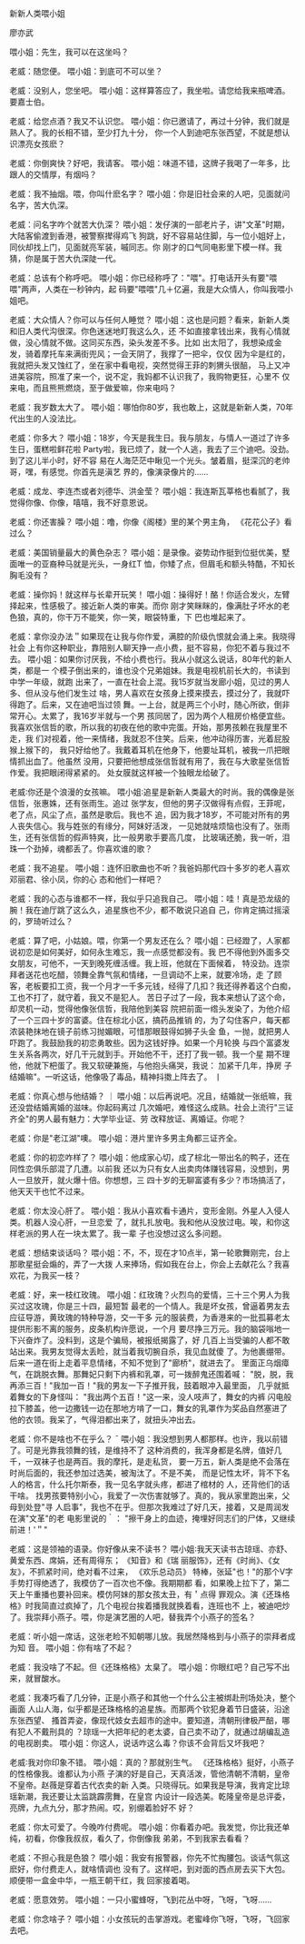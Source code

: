 ﻿新新人类喂小姐

廖亦武

喂小姐：先生，我可以在这坐吗？
 
老威：随您便。
喂小姐：到底可不可以坐？
 
老威：没别人，您坐吧。
喂小姐：这样算答应了，我坐啦。请您给我来瓶啤酒。要嘉士伯。
 
老威：给您点酒？我又不认识您。
喂小姐：你已邀请了，再过十分钟，我们就是熟人了。我的长相不错，至少打九十分，
你一个人到迪吧东张西望，不就是想认识漂亮女孩麽？
 
老威：你倒爽快？好吧，我请客。
喂小姐：味道不错，这牌子我喝了一年多，比跟人的交情厚，有烟吗？
 
老威：我不抽烟。喂，你叫什麽名字？
喂小姐：你是旧社会来的人吧，见面就问名字，苦大仇深。
 
老威：问名字咋个就苦大仇深？
喂小姐：发仔演的一部老片子，讲"文革"时期，大陆客偷渡到香港，被警察撵得鸡飞
狗跳，好不容易站住脚，与一位小姐好上，同伙却找上门，见面就亮军装，嘁同志。你
刚才的口气同电影里下模一样。我猜，你是属于苦大仇深陡一代。
 
老威：总该有个称呼吧。
喂小姐：你已经称呼了："喂"。打电话开头有要"喂喂"两声，人类在一秒钟内，起
码要"喂喂"几＋亿遍，我是大众情人，你叫我喂小姐吧。
 
老威：大众情人？你可以与任何人睡觉？
喂小姐：这也是问题？看来，新新人类和旧人类代沟很深。你色迷迷地盯我这么久，还
不如直接拿钱出来，我有心情就做，没心情就不做。这同买东西，染头发差不多。比如
出太阳了，我想染成金发，骑着摩托车来满街兜风；一会天阴了，我撑了一把伞，仅仅
因为伞是红的，我就把头发又蚀红了，坐在家中看电视，突然觉得王菲的刺猬头很醅，
马上又冲进美容院，照准了来一个，说不定，我妈都不认识我了，我购物更狂，心里不
仅来电，而且熊熊燃烧，至于做爱嘛，你来电吗？
 
老威：我岁数太大了。
喂小姐：哪怕你80岁，我也敢上，这就是新新人类，70年代出生的人没法比。
 
老威：你多大？
喂小姐：18岁，今天是我生日。我与朋友，与情人一道过了许多生日，蛋糕啦鲜花啦
Party啦，我已烦了，就一个人逃，我去了三个迪吧。没劲。到了这儿半小时，好不容
易在人海茫茫中瞅见一个光头。皱着眉，挺深沉的老帅哥，嘿，有感觉。你首先是滇艺
界的，像演录像片的……
 
老威：成龙、李连杰或者刘德华、洪金莹？
喂小姐：我连斯瓦莘格也看腻了，我觉得你像、你像，嘻嘻，我不好意恩说。
 
老威：你还害臊？
喂小姐：噜，你像《阁楼》里的某个男主角， 《花花公子》看过么？
 
老威：美国销量最大的黄色杂志？
喂小姐：是录像。姿势动作挺到位挺优美，墅面唯一的亚裔种马就是光头，一身红T
恤，你矮了点，但眉毛和额头特酷，不知长胸毛没有？
 
老威：操你妈！就这样与长辈开玩笑！
喂小姐：操得好！酪！你适合发火，左臂择起来，性感极了。接近新人类的审美。而你
刚才笑眯眯的，像满肚子坏水的老色狼，真的，你干万不能笑，你一笑，眼袋特重，下
巴也堆起来了。
 
老威：拿你没办法＂如果现在让我与你作爱，满腔的阶级仇恨就会涌上来。我晓得社会
上有你这种职业，靠陪别人聊天挣一点小费，挺不容易，你犯不着与我过不去。
喂小姐：如果你讨厌我，不给小费也行。我从小就这么说话，80年代的新人类，都是一
个模子倒出来的，谁也没个兄弟姐妹。我是电视机前长大的，书读到中学一年级，就跑
出来了，一直在社会上混。我15岁就当发廊小姐，见过的男人多、但从没与他们发生过
啥，男人喜欢在女孩身上摸来摸去，摸过分了，我就吓得跑了。后来，又在迪吧当过领
舞。一上台，就是两三个小时，随心所欲，倒非常开心。太累了，我16岁半就与一个男
孩同居了，因为两个人租房价格便宜些。
我喜欢张信哲的歌，所以我的初夜在他的歌中完蛋。开始，那男孩赖在我屋里不走，我
们对视着，他一来情绪，我就忍不住笑。后来，他冲动得历害，光着屁股猴上猴下的，
我只好给他了。我戴着耳机在他身下，他要址耳机，被我一爪把眼情抓出血了。他虽然
没用，只要把他想成张信哲就有用了，我在与大歌星张信哲作爱。我把眼闭得紧紧的。
处女膜就这样被一个独眼龙给破了。
 
老威∶你还是个浪漫的女孩嘛。
喂小姐∶追星是新新人类最大的时尚。我的偶像是张信哲，张惠姝，还有张雨生。追过
张学友，但他的男子汉做得有点假，王菲呢，老了点，风尘了点，虽然是歌后。我也不
追，因为我才18岁，不可能对所有的男人丧失信心。我与姓张的有缘分，阿妹好活泼，
一见她就啥烦恼也没有了。张雨生，还有张信哲的假声特爽，比一般男歌手要高几度，
比玻璃还脆，我一听，泪珠一个劲掉，魂都丢了。你喜欢谁的歌？
 
老威：我不追星。
喂小姐：连怀旧歌曲也不听？我爸妈那代四十多岁的老人喜欢邓丽君、徐小凤，你的心
态和他们一样吧？
 
老威：我的心态与谁都不一样，我似乎只追我自己。
喂小姐：哇！真是恐龙级的腕！我在迪厅跳了这么久，追星族也不少，都不敢说只追自
己，你肯定搞过摇滚的，罗琦听过么？
 
老威：算了吧，小姑娘。喂，你第一个男友还在么？
喂小姐：已经蹬了，人家都说初恋是如何美好，如何永生难忘，我一点感觉都没有。我
巴不得他到外面多交女朋友，可他不，一天到晚死缠活缠。我上班，他就在下面候着，
特没劲。连崇拜者送花也吃醋，领舞全靠气氛和情绪，一旦调动不上来，就要冷场，走
了顾客，老板要扣工资，我一个月才一千多元钱，经得了几扣？我还得养着这个白痴，
工也不打了，就守着，我又不是犯人。
苦日子过了一段，我本来想认了这个命，却灵机一动，觉得他像张信哲，我陪他到美容
院把前面一绺头发染了，为他介绍了一个三四十岁的富婆。住在棕北小区，搞药品推销
的，为了勾住客户，每天都浓装艳抹地在镜子前练习抛媚眼，可惜那眼鼓得如狮子头金
鱼，一抛，就把男人吓跑了。我鼓励我的初恋勇敢些。因为这钱好挣。如果一个月轮换
与四个富婆发生关系各两次，好几干元就到手。开始他不干，还打了我一顿。我一个星
期不理他，他就下杷蛋了。我又软硬兼施，与他抱头痛哭，我说： 加紧干几年，挣房
子结婚嘛"。一听这话，他像吸了毒品，精神抖擞上阵去了。 丨
 
老威：你真心想与他结婚？ ｜
喂小姐：以后再说吧。况且，结婚就一张纸嘛，我还没尝结婚离婚的滋味。你起码离过
几次婚吧，难怪这么成熟。社会上流行"三证齐全"的男人最有魅力：大学毕业证、劳
改释放证、离婚证。你呢？
 
老威：你是"老江湖"噢。
喂小姐：港片里许多男主角都三证齐全。
 
老威：你的初恋咋样了？
喂小姐：他成家心切，成了棕北一带出名的鸭子，还在同性恋俱乐部混了几遭。以前我
还以为只有女人出卖肉体赚钱容易，没想到，男人一旦放开，就火爆十倍。你想想，三
四十岁的无聊富婆有多少？市场搞活了，他天天干也忙不过来。
 
老威：你太没心肝了。
喂小姐：我从小喜欢看卡通片，变形金刚。外星人入侵人类。机器人没心肝，一旦恋爱
了，就扎扎放电。我和他从没放过电。唉，和你这样老派的男人在一块太累了。我一辈
子也没想过这么多问题。
 
老威：想结束谈话吗？
喂小姐：不，不，现在才10点半，第一轮歌舞刚完，台上那歌星挺会煽的，弄了一大拨
人来捧场，假如我在台上，你会上去献花么？我喜欢花，为我买一枝？
 
老威：好，来一枝红玫瑰。
喂小姐：红玫瑰？火烈鸟的爱情，三十三个男人为我买过这攻瑰，你是三十四，最短暂
最老的一个情人。我是坏女孩，曾逼着男友去应征导游，黄玫瑰的特种导游，交一干多
元的服装费，为香港来的一批孤募老太提供形影不离的服务，皮条机构许愿说，一个月
要尽挣三万元。我的脑袋嗡地一下兴奋炸了。没料到，这是个骗局，被报纸揭露了，好
几百上当受骗的人都不敢站出来。我男友觉得太丢睑，就当着我切腕自杀，我见血就傻
了。为他裹绷带。后来一道在街上走着平息情绪，不知不觉到了"廊桥"，就进去了。
里面正乌烟瘴气，在跳脱衣舞。那舞妃只剩下内裤和乳罩，可一拨醉鬼还围着喊：
"脱，脱，我再添三百！"我加一百！"我的男友一下子推开我，鼓着眼冲入最里面，
几乎就抵着舞女的下身怪叫： "我出两个五百！"这一来，没人吱声了，舞女的内裤
闪电般拉下膝盖，他一边撒钱一边在那地方啃了一口，舞女的乳罩作为奖品自然塞进了
他的衣领。我呆了，气得泪都出来了，就扭头冲出去。
 
老威：你不是啥也不在乎么？ ˉ
喂小姐：我没想到男人都那样。也许，我以前错了。可是光靠我领舞的钱，是维持不了
这种消费的，我浑身都是名牌，值好几千，一双袜子也是两百。我的摩托，是走私货，
要一万五，新人类是绝不会落在时尚后面的，我还参加过选美，被淘汰了。不是不美，
而是记性太坏，背不下名人的格言，什么托尔斯泰，我一见名字就头疼，都进了棺材的
人，还背他们的话干啥。
找男孩要特别小心，我爱了一次伤害就够了。真的，我从家里跑出来，父母到处登"寻
人启事"，我也不在乎。但那次我难过了好几天，接着，又是周润发在演"文革"的老
电影里说的｀： "擦干身上的血迹，掩埋好同志们的尸体，又继续前进！'＂"
 
老威：这是领袖的语录。你好像从来不读书？
喂小姐∶我天天读书古琼瑶、亦舒、黄爱东西、席娟，还有周得东； 《知音》和《瑞
丽服饰》，还有《时尚》、《女友》，不抓紧时间，绝对看不过来， 《欢乐总动员》
特棒，张延"也！"的那个Ⅴ字手势打得绝透了，我模仿了一百次也不像。我期期都
看，如果晚上拉下了，第二天上午重播也要补回来。模仿阿妹的那女孩太丑，有＇点得
罪观众。演《还珠格格》时我简直过疯掉了，几个电视台挨着播我就换着看，连班也不
上，被迪吧炒了。我崇拜小燕子。喂，你是演艺圈的人吧，替我弄个小燕子的签名？
 
老威：听小姐一席话，这张老睑不知朝哪儿放。我居然降格到与小燕子的崇拜者成为知
音。
喂小姐：你有啥了不起？
 
老威：我没啥了不起。但《还珠格格》太臬了。
喂小姐：你眼红吧？自己写不出来，就冒酸水。
 
老威：我凑巧看了几分钟，正是小燕子和其他一个什么公主被绑赴刑场处决，整个画面
人山人海，似乎都是还珠格格的追星族。而那两个钦犯身着节日盛装，沿途东张西望、
搔首弄姿，像现代妓女去超市的途中。要知道，清朝刑律极严醅，哪有犯人不戴刑具的
？琼瑶一大把年纪的老太婆，自己卖不动了，就通过胡编乱造的电视剧卖。
喂小姐：你这人，说话咋这么毒？你该不会背后又坏我吧？
 
老威∶我对你印象不错。
喂小姐：真的？那就别生气。 《还珠格格》挺好，小燕子的性格像我。谁都认为小燕
子演的好是自己，天真活泼，管他清朝不清朝，皇帝不皇帝。赵薇是穿着古代衣卖的新
入类。只晓得玩。如果我是导演，我肯定比琼瑶新潮，我还要让太监跳霹雳舞，在皇宫
内设计一段选美。乾隆皇帝是总评委，亮牌，九点九分，那才热闹。哎，别绷着脸好不
好？
 
老威：你太可爱了。今晚咋付费呢。
喂小姐：你看着办吧。我发觉，你比我还单纯，初看，你像我叔叔，看久了，你倒像我
弟弟，不到我家去看看？
 
老威：不担心我是色狼？
喂小姐：我安有报警器，你先不忙掏腰包。谈话气氛这麽好，你付费走人，就啥情调也
没有了。这样吧，到对面的西点房去买下大包。顺便带一盒金中华，一瓶王朝干红，我
回家接着喝。
 
老威：愿意效劳。
喂小姐：一只小蜜蜂呀，飞到花丛中呀，飞呀，飞呀……
 
老威：你念啥子？
喂小姐：小女孩玩的击掌游戏。老蜜峰你飞呀，飞呀，飞回家去吧。